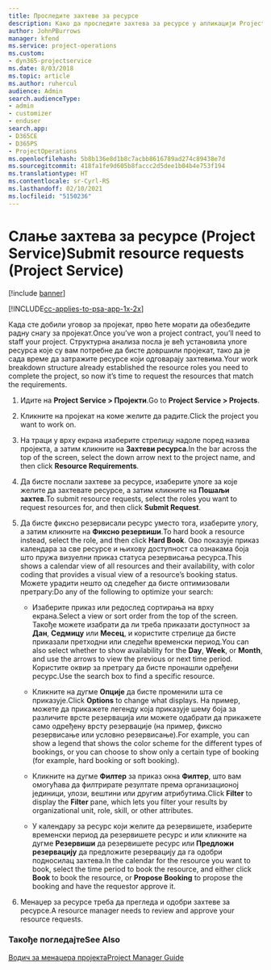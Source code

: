 ```yaml
---
title: Проследите захтеве за ресурсе
description: Како да проследите захтева за ресурсе у апликацији Project Service
author: JohnPBurrows
manager: kfend
ms.service: project-operations
ms.custom:
- dyn365-projectservice
ms.date: 8/03/2018
ms.topic: article
ms.author: ruhercul
audience: Admin
search.audienceType:
- admin
- customizer
- enduser
search.app:
- D365CE
- D365PS
- ProjectOperations
ms.openlocfilehash: 5b8b136e8d1b8c7acbb8616789ad274c89438e7d
ms.sourcegitcommit: 418fa1fe9d605b8faccc2d5dee1b04b4e753f194
ms.translationtype: HT
ms.contentlocale: sr-Cyrl-RS
ms.lasthandoff: 02/10/2021
ms.locfileid: "5150236"
---
```

# <a name="submit-resource-requests-project-service"></a><span data-ttu-id="1cafe-103">Слање захтева за ресурсе (Project Service)</span><span class="sxs-lookup"><span data-stu-id="1cafe-103">Submit resource requests (Project Service)</span></span>

[!include [banner](../includes/psa-now-project-operations.md)]

[!INCLUDE[cc-applies-to-psa-app-1x-2x](../includes/cc-applies-to-psa-app-1x-2x.md)]

<span data-ttu-id="1cafe-104">Када сте добили уговор за пројекат, прво ћете морати да обезбедите радну снагу за пројекат.</span><span class="sxs-lookup"><span data-stu-id="1cafe-104">Once you’ve won a project contract, you’ll need to staff your project.</span></span> <span data-ttu-id="1cafe-105">Структурна анализа посла је већ установила улоге ресурса које су вам потребне да бисте довршили пројекат, тако да је сада време да затражите ресурсе који одговарају захтевима.</span><span class="sxs-lookup"><span data-stu-id="1cafe-105">Your work breakdown structure already established the resource roles you need to complete the project, so now it’s time to request the resources that match the requirements.</span></span>  
  
1.  <span data-ttu-id="1cafe-106">Идите на **Project Service > Пројекти**.</span><span class="sxs-lookup"><span data-stu-id="1cafe-106">Go to **Project Service > Projects**.</span></span>  
  
2.  <span data-ttu-id="1cafe-107">Кликните на пројекат на коме желите да радите.</span><span class="sxs-lookup"><span data-stu-id="1cafe-107">Click the project you want to work on.</span></span>  
  
3.  <span data-ttu-id="1cafe-108">На траци у врху екрана изаберите стрелицу надоле поред назива пројекта, а затим кликните на **Захтеви ресурса**.</span><span class="sxs-lookup"><span data-stu-id="1cafe-108">In the bar across the top of the screen, select the down arrow next to the project name, and then click **Resource Requirements**.</span></span>  
  
4.  <span data-ttu-id="1cafe-109">Да бисте послали захтеве за ресурсе, изаберите улоге за које желите да захтевате ресурсе, а затим кликните на **Пошаљи захтев**.</span><span class="sxs-lookup"><span data-stu-id="1cafe-109">To submit resource requests, select the roles you want to request resources for, and then click **Submit Request**.</span></span>  
  
5.  <span data-ttu-id="1cafe-110">Да бисте фиксно резервисали ресурс уместо тога, изаберите улогу, а затим кликните на **Фиксно резервиши**.</span><span class="sxs-lookup"><span data-stu-id="1cafe-110">To hard book a resource instead, select the role, and then click **Hard Book**.</span></span> <span data-ttu-id="1cafe-111">Ово показује приказ календара за све ресурсе и њихову доступност са ознакама боја што пружа визуелни приказ статуса резервисања ресурса.</span><span class="sxs-lookup"><span data-stu-id="1cafe-111">This shows a calendar view of all resources and their availability, with color coding that provides a visual view of a resource’s booking status.</span></span> <span data-ttu-id="1cafe-112">Можете урадити нешто од следећег да бисте оптимизовали претрагу:</span><span class="sxs-lookup"><span data-stu-id="1cafe-112">Do any of the following to optimize your search:</span></span>  
  
    -   <span data-ttu-id="1cafe-113">Изаберите приказ или редослед сортирања на врху екрана.</span><span class="sxs-lookup"><span data-stu-id="1cafe-113">Select a view or sort order from the top of the screen.</span></span> <span data-ttu-id="1cafe-114">Такође можете изабрати да ли треба приказати доступност за **Дан**, **Седмицу** или **Месец**, и користите стрелице да бисте приказали претходни или следећи временски период.</span><span class="sxs-lookup"><span data-stu-id="1cafe-114">You can also select whether to show availability for the **Day**, **Week**, or **Month**, and use the arrows to view the previous or next time period.</span></span> <span data-ttu-id="1cafe-115">Користите оквир за претрагу да бисте пронашли одређени ресурс.</span><span class="sxs-lookup"><span data-stu-id="1cafe-115">Use the search box to find a specific resource.</span></span>  
  
    -   <span data-ttu-id="1cafe-116">Кликните на дугме **Опције** да бисте променили шта се приказује.</span><span class="sxs-lookup"><span data-stu-id="1cafe-116">Click **Options** to change what displays.</span></span> <span data-ttu-id="1cafe-117">На пример, можете да прикажете легенду која приказује шему боја за различите врсте резервација или можете одабрати да прикажете само одређену врсту резервације (на пример, фиксно резервисање или условно резервисање).</span><span class="sxs-lookup"><span data-stu-id="1cafe-117">For example, you can show a legend that shows the color scheme for the different types of bookings, or you can choose to show only a certain type of booking (for example, hard booking or soft booking).</span></span>  
  
    -   <span data-ttu-id="1cafe-118">Кликните на дугме **Филтер** за приказ окна **Филтер**, што вам омогућава да филтрирате резултате према организационој јединици, улози, вештини или другим атрибутима.</span><span class="sxs-lookup"><span data-stu-id="1cafe-118">Click **Filter** to display the **Filter** pane, which lets you filter your results by organizational unit, role, skill, or other attributes.</span></span>  
  
    -   <span data-ttu-id="1cafe-119">У календару за ресурс који желите да резервишете, изаберите временски период да резервишете ресурс и или кликните на дугме **Резервиши** да резервишете ресурс или **Предложи резервацију** да предложите резервацију да га одобри подносилац захтева.</span><span class="sxs-lookup"><span data-stu-id="1cafe-119">In the calendar for the resource you want to book, select the time period to book the resource, and either click **Book** to book the resource, or **Propose Booking** to propose the booking and have the requestor approve it.</span></span>  
  
6.  <span data-ttu-id="1cafe-120">Менаџер за ресурсе треба да прегледа и одобри захтеве за ресурсе.</span><span class="sxs-lookup"><span data-stu-id="1cafe-120">A resource manager needs to review and approve your resource requests.</span></span>  
  
### <a name="see-also"></a><span data-ttu-id="1cafe-121">Такође погледајте</span><span class="sxs-lookup"><span data-stu-id="1cafe-121">See Also</span></span>  
 [<span data-ttu-id="1cafe-122">Водич за менаџера пројекта</span><span class="sxs-lookup"><span data-stu-id="1cafe-122">Project Manager Guide</span></span>](../psa/project-manager-guide.md)
